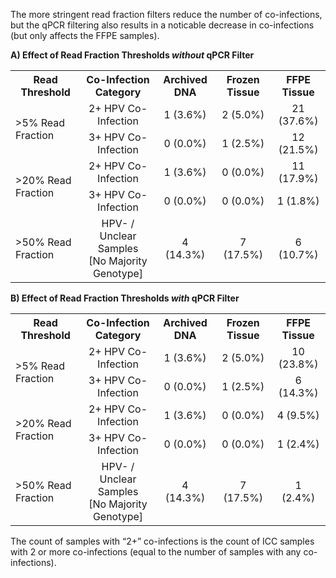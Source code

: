 The more stringent read fraction filters reduce the number of co-infections, but the qPCR filtering also results in a noticable decrease in co-infections (but only affects the FFPE samples).

**A) Effect of Read Fraction Thresholds *without* qPCR Filter**

<table>
  <tbody>
    <tr>
	<th align="center">Read Threshold</th>
	<th align="center">Co-Infection Category</th>
	<th align="center">Archived DNA</th>
	<th align="center">Frozen Tissue</th>
	<th align="center">FFPE Tissue</th>
    </tr>
    <tr>
	<td align="left" rowspan="2">>5% Read Fraction</td>
	<td align="center">2+ HPV Co-Infection</td>
	<td align="center">1 (3.6%)</td>
	<td align="center">2 (5.0%)</td>
	<td align="center">21 (37.6%)</td>
    </tr>
	<td align="center">3+ HPV Co-Infection</td>
	<td align="center">0 (0.0%)</td>
	<td align="center">1 (2.5%)</td>
	<td align="center">12 (21.5%)</td>
    </tr>
    <tr>
	<td align="left" rowspan="2">>20% Read Fraction</td>
	<td align="center">2+ HPV Co-Infection</td>
	<td align="center">1 (3.6%)</td>
	<td align="center">0 (0.0%)</td>
	<td align="center">11 (17.9%)</td>
    </tr>
	<td align="center">3+ HPV Co-Infection</td>
	<td align="center">0 (0.0%)</td>
	<td align="center">0 (0.0%)</td>
	<td align="center">1 (1.8%)</td>
    </tr>
    <tr>
	<td align="left">>50% Read Fraction</td>
	<td align="center">HPV- / Unclear Samples</br>[No Majority Genotype]</td>
	<td align="center">4</br>(14.3%)</td>
	<td align="center">7</br>(17.5%)</td>
	<td align="center">6</br>(10.7%)</td>
    </tr>
</tbody>
</table>

**B) Effect of Read Fraction Thresholds *with* qPCR Filter**

<table>
  <tbody>
    <tr>
	<th align="center">Read Threshold</th>
	<th align="center">Co-Infection Category</th>
	<th align="center">Archived DNA</th>
	<th align="center">Frozen Tissue</th>
	<th align="center">FFPE Tissue</th>
    </tr>
    <tr>
	<td align="left" rowspan="2">>5% Read Fraction</td>
	<td align="center">2+ HPV Co-Infection</td>
	<td align="center">1 (3.6%)</td>
	<td align="center">2 (5.0%)</td>
	<td align="center">10 (23.8%)</td>
    </tr>
	<td align="center">3+ HPV Co-Infection</td>
	<td align="center">0 (0.0%)</td>
	<td align="center">1 (2.5%)</td>
	<td align="center">6 (14.3%)</td>
    </tr>
    <tr>
	<td align="left" rowspan="2">>20% Read Fraction</td>
	<td align="center">2+ HPV Co-Infection</td>
	<td align="center">1 (3.6%)</td>
	<td align="center">0 (0.0%)</td>
	<td align="center">4 (9.5%)</td>
    </tr>
	<td align="center">3+ HPV Co-Infection</td>
	<td align="center">0 (0.0%)</td>
	<td align="center">0 (0.0%)</td>
	<td align="center">1 (2.4%)</td>
    </tr>
    <tr>
	<td align="left">>50% Read Fraction</td>
	<td align="center">HPV- / Unclear Samples</br>[No Majority Genotype]</td>
	<td align="center">4</br>(14.3%)</td>
	<td align="center">7</br>(17.5%)</td>
	<td align="center">1</br>(2.4%)</td>
    </tr>
</tbody>
</table>

The count of samples with “2+” co-infections is the count of ICC samples with 2 or more co-infections (equal to the number of samples with any co-infections).
